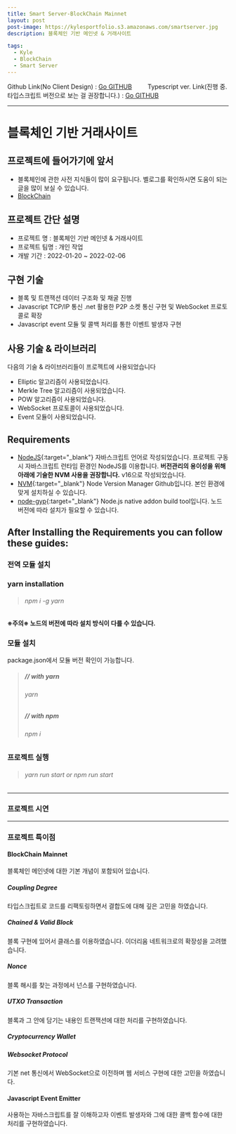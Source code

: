 ```yaml
---
title: Smart Server-BlockChain Mainnet
layout: post
post-image: https://kylesportfolio.s3.amazonaws.com/smartserver.jpg
description: 블록체인 기반 메인넷 & 거래사이트

tags:
  - Kyle
  - BlockChain
  - Smart Server
---
```


Github Link(No Client Design) : <a href="https://github.com/pjh94/SmartServer-ws-">Go GITHUB</a>
　　 Typescript ver. Link(진행 중. 타입스크립트 버전으로 보는 걸 권장합니다.) : <a href="https://github.com/pjh94/SmartServer-WebSocket-TypeScript">Go GITHUB</a>

---

# 블록체인 기반 거래사이트

## 프로젝트에 들어가기에 앞서

- 블록체인에 관한 사전 지식들이 많이 요구됩니다. 벨로그를 확인하시면 도움이 되는 글을 많이 보실 수 있습니다.
- [BlockChain](https://velog.io/@andy3638/%EB%B8%94%EB%A1%9D%EC%B2%B4%EC%9D%B8%EC%97%90-%EB%8C%80%ED%95%98%EC%97%AC%EB%B8%94%EB%A1%9D%EC%B2%B4%EC%9D%B8%EC%97%90-%EB%8C%80%ED%95%9C-%EB%B8%94%EB%A1%9C%EA%B7%B8-%EA%B8%80-%EB%9D%BC%EC%9A%B0%ED%8C%85)

## 프로젝트 간단 설명

- 프로젝트 명 : 블록체인 기반 메인넷 & 거래사이트
- 프로젝트 팀명 : 개인 작업
- 개발 기간 : 2022-01-20 ~ 2022-02-06

## 구현 기술

- 블록 및 트랜잭션 데이터 구조화 및 채굴 진행
- Javascript TCP/IP 통신 .net 활용한 P2P 소켓 통신 구현 및 WebSocket 프로토콜로 확장
- Javascript event 모듈 및 콜백 처리를 통한 이벤트 발생자 구현

## 사용 기술 & 라이브러리

다음의 기술 & 라이브러리들이 프로젝트에 사용되었습니다<br>

- Elliptic 알고리즘이 사용되었습니다.
- Merkle Tree 알고리즘이 사용되었습니다.
- POW 알고리즘이 사용되었습니다.
- WebSocket 프로토콜이 사용되었습니다.
- Event 모듈이 사용되었습니다.

## Requirements

- [NodeJS](https://nodejs.org/ko/){:target="\_blank"} 자바스크립트 언어로 작성되었습니다. 프로젝트 구동 시 자바스크립트 런타임 환경인 NodeJS를 이용합니다. **버전관리의 용이성을 위해 아래에 기술한 NVM 사용을 권장합니다.** v16으로 작성되었습니다.
- [NVM](https://github.com/nvm-sh/nvm){:target="\_blank"} Node Version Manager Github입니다. 본인 환경에 맞게 설치하실 수 있습니다.
- [node-gyp](https://github.com/nodejs/node-gyp){:target="\_blank"} Node.js native addon build tool입니다. 노드 버전에 따라 설치가 필요할 수 있습니다.

## After Installing the Requirements you can follow these guides:

### 전역 모듈 설치

### yarn installation

> ###### npm i -g yarn

**※주의※ 노드의 버전에 따라 설치 방식이 다를 수 있습니다.**

### 모듈 설치

package.json에서 모듈 버전 확인이 가능합니다.<br>

> ##### // with yarn
>
> ###### yarn
>
> ##### // with npm
>
> ###### npm i

### 프로젝트 실행

> ###### yarn run start or npm run start

---

### 프로젝트 시연

---

### 프로젝트 특이점

#### BlockChain Mainnet

블록체인 메인넷에 대한 기본 개념이 포함되어 있습니다.

##### Coupling Degree

타입스크립트로 코드를 리팩토링하면서 결합도에 대해 깊은 고민을 하였습니다.

##### Chained & Valid Block

블록 구현에 있어서 클래스를 이용하였습니다. 이더리움 네트워크로의 확장성을 고려했습니다.

##### Nonce

블록 해시를 찾는 과정에서 넌스를 구현하였습니다.

##### UTXO Transaction

블록과 그 안에 담기는 내용인 트랜잭션에 대한 처리를 구현하였습니다.

##### Cryptocurrency Wallet

##### Websocket Protocol

기본 net 통신에서 WebSocket으로 이전하며 웹 서비스 구현에 대한 고민을 하였습니다.

#### Javascript Event Emitter

사용하는 자바스크립트를 잘 이해하고자 이벤트 발생자와 그에 대한 콜백 함수에 대한 처리를 구현하였습니다.
